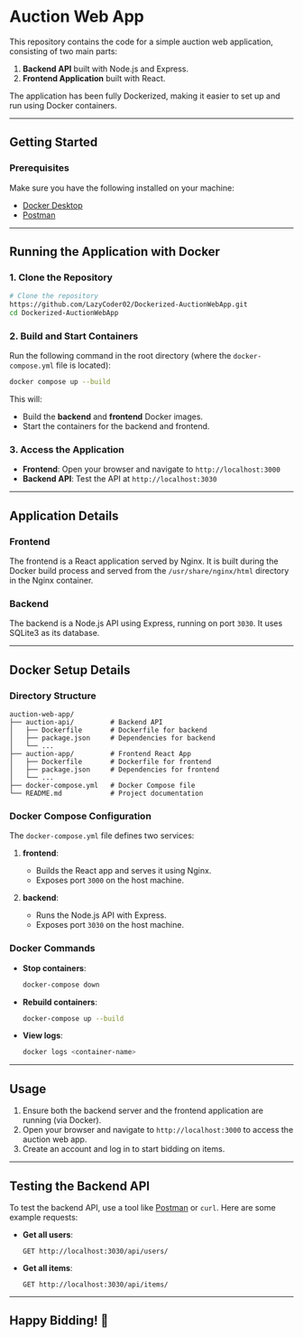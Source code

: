 # Auction Web App

This repository contains the code for a simple auction web application, consisting of two main parts:

1. **Backend API** built with Node.js and Express.
2. **Frontend Application** built with React.

The application has been fully Dockerized, making it easier to set up and run using Docker containers.

---

## Getting Started

### Prerequisites
Make sure you have the following installed on your machine:
- [Docker Desktop](https://www.docker.com/products/docker-desktop)
- [Postman](https://www.postman.com/)

---

## Running the Application with Docker

### 1. Clone the Repository

```bash
# Clone the repository
https://github.com/LazyCoder02/Dockerized-AuctionWebApp.git
cd Dockerized-AuctionWebApp
```

### 2. Build and Start Containers

Run the following command in the root directory (where the `docker-compose.yml` file is located):

```bash
docker compose up --build
```

This will:
- Build the **backend** and **frontend** Docker images.
- Start the containers for the backend and frontend.

### 3. Access the Application

- **Frontend**: Open your browser and navigate to `http://localhost:3000`
- **Backend API**: Test the API at `http://localhost:3030`

---

## Application Details

### Frontend
The frontend is a React application served by Nginx. It is built during the Docker build process and served from the `/usr/share/nginx/html` directory in the Nginx container.

### Backend
The backend is a Node.js API using Express, running on port `3030`. It uses SQLite3 as its database.

---

## Docker Setup Details

### Directory Structure
```
auction-web-app/
├── auction-api/         # Backend API
│   ├── Dockerfile       # Dockerfile for backend
│   ├── package.json     # Dependencies for backend
│   └── ...
├── auction-app/         # Frontend React App
│   ├── Dockerfile       # Dockerfile for frontend
│   ├── package.json     # Dependencies for frontend
│   └── ...
├── docker-compose.yml   # Docker Compose file
└── README.md            # Project documentation
```

### Docker Compose Configuration
The `docker-compose.yml` file defines two services:

1. **frontend**:
   - Builds the React app and serves it using Nginx.
   - Exposes port `3000` on the host machine.

2. **backend**:
   - Runs the Node.js API with Express.
   - Exposes port `3030` on the host machine.

### Docker Commands

- **Stop containers**:
  ```bash
  docker-compose down
  ```

- **Rebuild containers**:
  ```bash
  docker-compose up --build
  ```

- **View logs**:
  ```bash
  docker logs <container-name>
  ```

---

## Usage

1. Ensure both the backend server and the frontend application are running (via Docker).
2. Open your browser and navigate to `http://localhost:3000` to access the auction web app.
3. Create an account and log in to start bidding on items.

---

## Testing the Backend API

To test the backend API, use a tool like [Postman](https://www.postman.com/) or `curl`. Here are some example requests:

- **Get all users**:
  ```
  GET http://localhost:3030/api/users/
  ```

- **Get all items**:
  ```
  GET http://localhost:3030/api/items/
  ```

---

## Happy Bidding! 🚀

